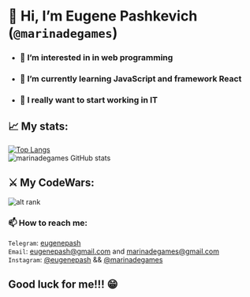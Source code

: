 # 👋 Hi, I’m Eugene Pashkevich (`@marinadegames`) #
* ### 👀 I’m interested in in web programming ####
* ### 🌱 I’m currently learning JavaScript and framework React ####
* ### 💞️ I really want to start working in IT  

## 📈 My stats: ##
[![Top Langs](https://github-readme-stats.vercel.app/api/top-langs/?username=marinadegames&layout=compact&theme=dracula)](https://github.com/marinadegames/github-readme-stats)  
![marinadegames GitHub stats](https://github-readme-stats.vercel.app/api?username=marinadegames&show_icons=true&theme=dracula)  

## ⚔️ My CodeWars: ##
![alt rank](https://www.codewars.com/users/eugenepash/badges/large)

### 📫 How to reach me: ###
`Telegram`: [eugenepash](https://t.me/eugenepash)  
`Email`: <eugenepash@gmail.com> and <marinadegames@gmail.com>  
`Instagram`: [@eugenepash](https://instagram.com/eugenepash) && [@marinadegames](https://instagram.com/marinadegames)   

## Good luck for me!!! 😁 ##

